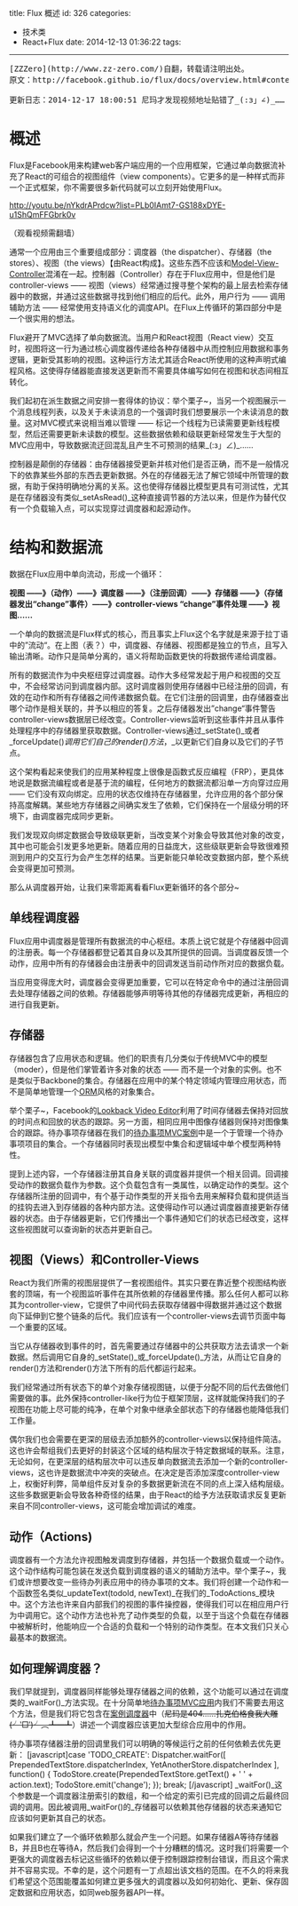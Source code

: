 title: Flux 概述
id: 326
categories:
  - 技术类
  - React+Flux
date: 2014-12-13 01:36:22
tags:
---

<pre>[ZZZero](http://www.zz-zero.com/)自翻，转载请注明出处。
原文：http://facebook.github.io/flux/docs/overview.html#content

更新日志：2014-12-17 18:00:51 尼玛才发现视频地址贴错了_(:з」∠)_……</pre>
<!-- more -->
# 概述

Flux是Facebook用来构建web客户端应用的一个应用框架，它通过单向数据流补充了React的可组合的视图组件（view components）。它更多的是一种样式而非一个正式框架，你不需要很多新代码就可以立刻开始使用Flux。

http://youtu.be/nYkdrAPrdcw?list=PLb0IAmt7-GS188xDYE-u1ShQmFFGbrk0v

（观看视频需翻墙）

通常一个应用由三个重要组成部分：调度器（the dispatcher）、存储器（the stores）、视图（the views）【由React构成】。这些东西不应该和[Model-View-Controller](http://www.wikiwand.com/zh-cn/MVC)混淆在一起。控制器（Controller）存在于Flux应用中，但是他们是controller-views —— 视图（views）经常通过搜寻整个架构的最上层去检索存储器中的数据，并通过这些数据寻找到他们相应的后代。此外，用户行为 —— 调用辅助方法 —— 经常使用支持语义化的调度API。在Flux上传循环的第四部分中是一个很实用的想法。

Flux避开了MVC选择了单向数据流。当用户和React视图（React view）交互时，视图将这一行为通过核心调度器传递给各种存储器中从而控制应用数据和事务逻辑，更新受其影响的视图。这种运行方法尤其适合React所使用的这种声明式编程风格。这使得存储器能直接发送更新而不需要具体编写如何在视图和状态间相互转化。

我们起初在派生数据之间安排一套得体的协议：举个栗子~，当另一个视图展示一个消息线程列表，以及关于未读消息的一个强调时我们想要展示一个未读消息的数量。这对MVC模式来说相当难以管理 —— 标记一个线程为已读需要更新线程模型，然后还需要更新未读数的模型。这些数据依赖和级联更新经常发生于大型的MVC应用中，导致数据流迂回混乱且产生不可预测的结果_(:з」∠)_……

控制器是颠倒的存储器：由存储器接受更新并核对他们是否正确，而不是一般情况下的依靠某些外部的东西去更新数据。外在的存储器无法了解它领域中所管理的数据，有助于保持明确地分离的关系。这也使得存储器比模型更具有可测试性，尤其是在存储器没有类似_setAsRead()_这种直接调节器的方法以来，但是作为替代仅有一个负载输入点，可以实现穿过调度器和起源动作。

# 结构和数据流

数据在Flux应用中单向流动，形成一个循环：

**视图 ——》（动作）——》调度器 ——》（注册回调）——》存储器 ——》（存储器发出“change”事件）——》controller-views “change”事件处理 ——》视图……**

一个单向的数据流是Flux样式的核心，而且事实上Flux这个名字就是来源于拉丁语中的”流动“。在上图（表？）中，调度器、存储器、视图都是独立的节点，且写入输出清晰。动作只是简单分离的，语义将帮助函数更快的将数据传递给调度器。

所有的数据流作为中央枢纽穿过调度器。动作大多经常发起于用户和视图的交互中，不会经常访问到调度器内部。这时调度器则使用存储器中已经注册的回调，有效的在动作和所有存储器之间传递数据负载。在它们注册的回调里，由存储器查出哪个动作是相关联的，并予以相应的答复。之后存储器发出”change“事件警告controller-views数据层已经改变。Controller-views监听到这些事件并且从事件处理程序中的存储器里获取数据。Controller-views通过_setState()_或者_forceUpdate()_调用它们自己的<span style="color: #000000;">_render()_</span>方法_，_以更新它们自身以及它们的子节点。

这个架构看起来使我们的应用某种程度上很像是函数式反应编程（FRP），更具体地说是数据流编程或者是基于流的编程，任何地方的数据流都沿单一方向穿过应用 —— 它们没有双向绑定。应用的状态仅维持在存储器里，允许应用的各个部分保持高度解耦。某些地方存储器之间确实发生了依赖，它们保持在一个层级分明的环境下，由调度器完成同步更新。

我们发现双向绑定数据会导致级联更新，当改变某个对象会导致其他对象的改变，其中也可能会引发更多地更新。随着应用的日益庞大，这些级联更新会导致很难预测到用户的交互行为会产生怎样的结果。当更新能只单轮改变数据内部，整个系统会变得更加可预测。

那么从调度器开始，让我们来零距离看看Flux更新循环的各个部分~

## 单线程调度器

Flux应用中调度器是管理所有数据流的中心枢纽。本质上说它就是个存储器中回调的注册表。每一个存储器都登记着其自身以及其所提供的回调。当调度器反馈一个动作，应用中所有的存储器会由注册表中的回调发送当前动作所对应的数据负载。

当应用变得庞大时，调度器会变得更加重要，它可以在特定命令中的通过注册回调去处理存储器之间的依赖。存储器能够声明等待其他的存储器完成更新，再相应的进行自我更新。

## 存储器

存储器包含了应用状态和逻辑。他们的职责有几分类似于传统MVC中的模型（moder），但是他们掌管着许多对象的状态 —— 而不是一个对象的实例。也不是类似于Backbone的集合。存储器在应用中的某个特定领域内管理应用状态，而不是简单地管理一个[ORM](http://zh.wikipedia.org/zh/%E5%AF%B9%E8%B1%A1%E5%85%B3%E7%B3%BB%E6%98%A0%E5%B0%84)风格的对象集合。

举个栗子~，Facebook的[Lookback Video Editor](https://facebook.com/lookback/edit)利用了时间存储器去保持对回放的时间点和回放的状态的跟踪。另一方面，相同应用中图像存储器则保持对图像集合的跟踪。待办事项存储器在我们的[待办事项MVC案例](https://github.com/facebook/flux/tree/master/examples/flux-todomvc/)中是一个于管理一个待办事项项目的集合。一个存储器同时表现出模型中集合和逻辑域中单个模型两种特性。

提到上述内容，一个存储器注册其自身关联的调度器并提供一个相关回调。回调接受动作的数据负载作为参数。这个负载包含有一类属性，以确定动作的类型。这个存储器所注册的回调中，有个基于动作类型的开关指令去用来解释负载和提供适当的挂钩去进入到存储器的各种内部方法。这使得动作可以通过调度器直接更新存储器的状态。由于存储器更新，它们传播出一个事件通知它们的状态已经改变，这样这些视图就可以查询新的状态并更新自己。

## 视图（Views）和Controller-Views

React为我们所需的视图层提供了一套视图组件。其实只要在靠近整个视图结构嵌套的顶端，有一个视图监听事件在其所依赖的存储器里传播。那么任何人都可以称其为controller-view，它提供了中间代码去获取存储器中得数据并通过这个数据向下延伸到它整个链条的后代。我们应该有一个controller-views去调节页面中每一个重要的区域。

当它从存储器收到事件的时，首先需要通过存储器中的公共获取方法去请求一个新数据。然后调用它自身的_setState()_或_forceUpdate()_方法，从而让它自身的render()方法和render()方法下所有的后代都运行起来。

我们经常通过所有状态下的单个对象存储视图链，以便于分配不同的后代去做他们需要做的事。此外保持controller-like行为位于框架顶层，这样就能保持我们的子视图在功能上尽可能的纯净，在单个对象中继承全部状态下的存储器也能降低我们工作量。

偶尔我们也会需要在更深的层级去添加额外的controller-views以保持组件简洁。这也许会帮组我们去更好的封装这个区域的结构层次于特定数据域的联系。注意，无论如何，在更深层的结构层次中可以违反单向数据流去添加一个新的controller-views，这也许是数据流中冲突的突破点。在决定是否添加深度controller-view上，权衡好利弊，简单组件反对复杂的多数据更新流在不同的点上深入结构层级。这些多数据更新会导致各种奇怪的结果，由于React的给予方法获取请求反复更新来自不同controller-views，这可能会增加调试的难度。

## 动作（Actions)

调度器有一个方法允许视图触发调度到存储器，并包括一个数据负载或一个动作。这个动作结构可能包装在发送负载到调度器的语义的辅助方法中。举个栗子~，我们或许想要改变一些待办列表应用中的待办事项的文本。我们将创建一个动作和一个函数签名类似_updateText(todoId, newText)_在我们的_TodoActions_模块中。这个方法也许来自内部我们的视图的事件操控器，使得我们可以在相应用户行为中调用它。这个动作方法也补充了动作类型的负载，以至于当这个负载在存储器中被解析时，他能响应一个合适的负载和一个特别的动作类型。在本文我们只关心最基本的数据流。

## 如何理解调度器？

我们早就提到，调度器同样能够处理存储器之间的依赖，这个功能可以通过在调度类的_waitFor()_方法实现。在十分简单地[待办事项MVC应用](https://github.com/facebook/flux/tree/master/examples/flux-todomvc/)内我们不需要去用这个方法，但是我们将它包含在[案例调度器](https://github.com/facebook/flux/tree/master/examples/flux-todomvc/js/dispatcher/Dispatcher.js#L110)中（<del>尼玛是404……扎克伯格食我大雕(╯‵□′)╯︵┻━┻</del>）讲述一个调度器应该更加大型综合应用中的作用。

待办事项存储器注册的回调里我们可以明确的等候运行之前的任何依赖去优先更新：
[javascript]case 'TODO_CREATE':
  Dispatcher.waitFor([
      PrependedTextStore.dispatcherIndex,
      YetAnotherStore.dispatcherIndex
  ], function() {
      TodoStore.create(PrependedTextStore.getText() + ' ' + action.text);
      TodoStore.emit('change');
  });
  break;
[/javascript]
_waitFor()_这个参数是一个调度器注册索引的数组，和一个给定的索引已完成的回调之后最终回调的调用。因此被调用_waitFor()的_存储器可以依赖其他存储器的状态来通知它应该如何更新其自己的状态。

如果我们建立了一个循环依赖那么就会产生一个问题。如果存储器A等待存储器B，并且B也在等待A，然后我们会得到一个十分糟糕的情况。这时我们将需要一个更强大的调度器去标记这些循环的依赖以便于控制跟踪控制台错误，而且这个需求并不容易实现。不幸的是，这个问题有一丁点超出该文档的范围。在不久的将来我们希望这个范围能覆盖如何建立更多强大的调度器以及如何初始化、更新、保存固定数据和应用状态，如同web服务器API一样。